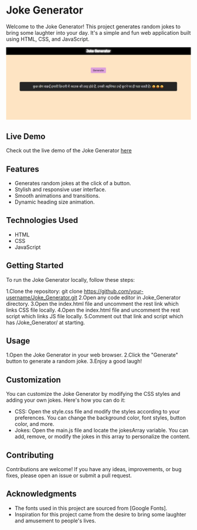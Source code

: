 # Joke Generator

Welcome to the Joke Generator! This project generates random jokes to bring some laughter into your day. It's a simple and fun web application built using HTML, CSS, and JavaScript.

![Joke Generator](/Joke%20Generator%20Demo.jpeg)

## Live Demo

Check out the live demo of the Joke Generator [here](https://uzaifm127.github.io/Joke_Generator/)

## Features

* Generates random jokes at the click of a button.
* Stylish and responsive user interface.
* Smooth animations and transitions.
* Dynamic heading size animation.

## Technologies Used

* HTML
* CSS
* JavaScript

## Getting Started

To run the Joke Generator locally, follow these steps:

1.Clone the repository: git clone https://github.com/your-username/Joke_Generator.git
2.Open any code editor in Joke_Generator directory.
3.Open the index.html file and uncomment the rest link which links CSS file locally.
4.Open the index.html file and uncomment the rest script which links JS file locally.
5.Comment out that link and script which has /Joke_Generator/ at starting.

## Usage

1.Open the Joke Generator in your web browser.
2.Click the "Generate" button to generate a random joke.
3.Enjoy a good laugh!

## Customization

You can customize the Joke Generator by modifying the CSS styles and adding your own jokes. Here's how you can do it:

* CSS: Open the style.css file and modify the styles according to your preferences. You can change the background color, font styles, button color, and more.
* Jokes: Open the main.js file and locate the jokesArray variable. You can add, remove, or modify the jokes in this array to personalize the content.

## Contributing

Contributions are welcome! If you have any ideas, improvements, or bug fixes, please open an issue or submit a pull request.

## Acknowledgments

* The fonts used in this project are sourced from [Google Fonts].
* Inspiration for this project came from the desire to bring some laughter and amusement to people's lives.